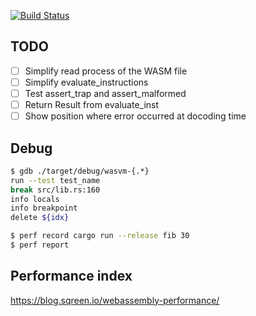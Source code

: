 [![Build Status](https://travis-ci.org/kogai/vm.svg?branch=master)](https://travis-ci.org/kogai/vm)

## TODO

* [ ] Simplify read process of the WASM file
* [ ] Simplify evaluate_instructions
* [ ] Test assert_trap and assert_malformed
* [ ] Return Result from evaluate_inst
* [ ] Show position where error occurred at docoding time

## Debug

```sh
$ gdb ./target/debug/wasvm-{.*}
run --test test_name
break src/lib.rs:160
info locals
info breakpoint
delete ${idx}

$ perf record cargo run --release fib 30
$ perf report
```

## Performance index

https://blog.sqreen.io/webassembly-performance/
